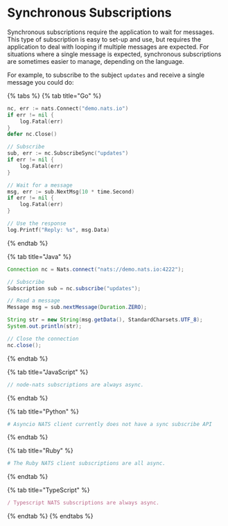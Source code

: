 # Synchronous Subscriptions

Synchronous subscriptions require the application to wait for messages. This type of subscription is easy to set-up and use, but requires the application to deal with looping if multiple messages are expected. For situations where a single message is expected, synchronous subscriptions are sometimes easier to manage, depending on the language.

For example, to subscribe to the subject `updates` and receive a single message you could do:

{% tabs %}
{% tab title="Go" %}
```go
nc, err := nats.Connect("demo.nats.io")
if err != nil {
    log.Fatal(err)
}
defer nc.Close()

// Subscribe
sub, err := nc.SubscribeSync("updates")
if err != nil {
    log.Fatal(err)
}

// Wait for a message
msg, err := sub.NextMsg(10 * time.Second)
if err != nil {
    log.Fatal(err)
}

// Use the response
log.Printf("Reply: %s", msg.Data)
```
{% endtab %}

{% tab title="Java" %}
```java
Connection nc = Nats.connect("nats://demo.nats.io:4222");

// Subscribe
Subscription sub = nc.subscribe("updates");

// Read a message
Message msg = sub.nextMessage(Duration.ZERO);

String str = new String(msg.getData(), StandardCharsets.UTF_8);
System.out.println(str);

// Close the connection
nc.close();
```
{% endtab %}

{% tab title="JavaScript" %}
```javascript
// node-nats subscriptions are always async.
```
{% endtab %}

{% tab title="Python" %}
```python
# Asyncio NATS client currently does not have a sync subscribe API
```
{% endtab %}

{% tab title="Ruby" %}
```ruby
# The Ruby NATS client subscriptions are all async.
```
{% endtab %}

{% tab title="TypeScript" %}
```typescript
/ Typescript NATS subscriptions are always async.
```
{% endtab %}
{% endtabs %}

